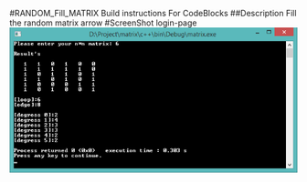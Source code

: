 #RANDOM_Fill_MATRIX
Build instructions For CodeBlocks
##Description
Fill the random matrix arrow
#ScreenShot login-page
![rand-matrix](https://github.com/ahmadrezashams/RANDOM_Fill_MATRIX/blob/master/screen-shot.png)
